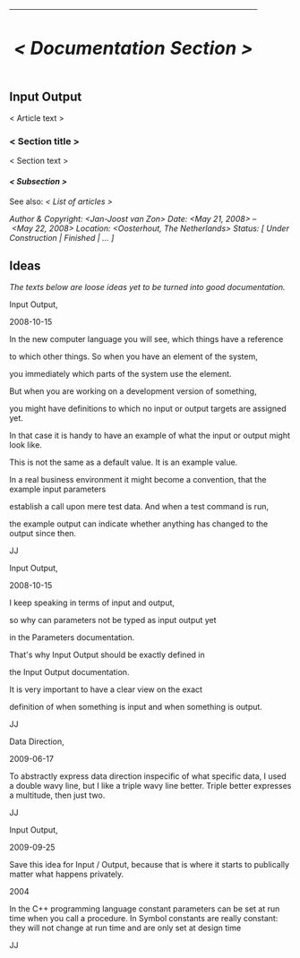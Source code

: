 ﻿|<h1>***< Documentation Section >***</h1>|
| :- |
## **Input Output**
< Article text >
### **< Section title >**
< Section text >
#### *< Subsection >*

See also: *< List of articles >*


*Author & Copyright: <Jan-Joost van Zon>        Date: <May 21, 2008> – <May 22, 2008>        Location: <Oosterhout, The Netherlands>        Status: [ Under Construction | Finished | … ]*



## **Ideas**



*The texts below are loose ideas yet to be turned into good documentation.*



Input Output,

2008-10-15



In the new computer language you will see, which things have a reference

to which other things. So when you have an element of the system,

you immediately which parts of the system use the element.

But when you are working on a development version of something,

you might have definitions to which no input or output targets are assigned yet.

In that case it is handy to have an example of what the input or output might look like.

This is not the same as a default value. It is an example value.

In a real business environment it might become a convention, that the example input parameters

establish a call upon mere test data. And when a test command is run, 

the example output can indicate whether anything has changed to the output since then.



JJ


Input Output,

2008-10-15



I keep speaking in terms of input and output,

so why can parameters not be typed as input output yet

in the Parameters documentation.

That's why Input Output should be exactly defined in

the Input Output documentation.

It is very important to have a clear view on the exact

definition of when something is input and when something is output.



JJ





Data Direction,

2009-06-17

To abstractly express data direction inspecific of what specific data, I  used a double wavy line, but I like a triple wavy line better. Triple better expresses a multitude, then just two.

JJ




Input Output,

2009-09-25

Save this idea for Input / Output, because that is where it starts to publically matter what happens privately.

2004

In the C++ programming language constant parameters can be set at run time when you call a procedure. In Symbol constants are really constant: they will not change at run time and are only set at design time

JJ

